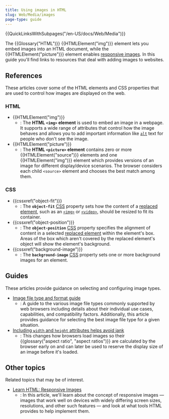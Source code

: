 ```yaml
---
title: Using images in HTML
slug: Web/Media/images
page-type: guide
---
```


{{QuickLinksWithSubpages("/en-US/docs/Web/Media")}}

The {{Glossary("HTML")}} {{HTMLElement("img")}} element lets you embed images into an HTML document, while the {{HTMLElement("picture")}} element enables [responsive images](/en-US/docs/Learn/HTML/Multimedia_and_embedding/Responsive_images). In this guide you'll find links to resources that deal with adding images to websites.

## References

These articles cover some of the HTML elements and CSS properties that are used to control how images are displayed on the web.

### HTML

- {{HTMLElement("img")}}
  - : The **HTML `<img>` element** is used to embed an image in a webpage. It supports a wide range of attributes that control how the image behaves and allows you to add important information like [`alt`](/en-US/docs/Web/HTML/Element/img#alt) text for people who don't see the image.
- {{HTMLElement("picture")}}
  - : The **HTML `<picture>` element** contains zero or more {{HTMLElement("source")}} elements and one {{HTMLElement("img")}} element which provides versions of an image for different display/device scenarios. The browser considers each child `<source>` element and chooses the best match among them.

### CSS

- {{cssxref("object-fit")}}
  - : The **`object-fit`** [CSS](/en-US/docs/Web/CSS) property sets how the content of a [replaced element](/en-US/docs/Web/CSS/Replaced_element), such as an [`<img>`](/en-US/docs/Web/HTML/Element/img) or [`<video>`](/en-US/docs/Web/HTML/Element/video), should be resized to fit its container.
- {{cssxref("object-position")}}
  - : The **`object-position`** [CSS](/en-US/docs/Web/CSS) property specifies the alignment of content in a selected [replaced element](/en-US/docs/Web/CSS/Replaced_element) within the element's box. Areas of the box which aren't covered by the replaced element's object will show the element's background.
- {{cssxref("background-image")}}
  - : The **`background-image`** [CSS](/en-US/docs/Web/CSS) property sets one or more background images for an element.

## Guides

These articles provide guidance on selecting and configuring image types.

- [Image file type and format guide](/en-US/docs/Web/Media/Formats/Image_types)
  - : A guide to the various image file types commonly supported by web browsers including details about their individual use cases, capabilities, and compatibility factors. Additionally, this article provides guidance for selecting the best image file type for a given situation.
- [Including `width` and `height` attributes helps avoid jank](/en-US/docs/Learn_web_development/Extensions/Performance/Multimedia#rendering_strategy_preventing_jank_when_loading_images)
  - : This changes how browsers load images so their {{glossary("aspect ratio", "aspect ratios")}} are calculated by the browser early on and can later be used to reserve the display size of an image before it's loaded.

## Other topics

Related topics that may be of interest.

- [Learn HTML: Responsive Images](/en-US/docs/Learn/HTML/Multimedia_and_embedding/Responsive_images)
  - : In this article, we'll learn about the concept of responsive images — images that work well on devices with widely differing screen sizes, resolutions, and other such features — and look at what tools HTML provides to help implement them.
